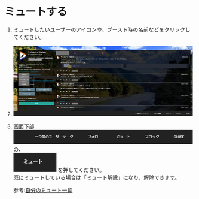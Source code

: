# ミュートする

1. ミュートしたいユーザーのアイコンや、ブースト時の名前などをクリックしてください。
2. ![user1](/media/user1.png)
3. 画面下部  
   ![user19](/media/user19.png)  
   の、  
   ![user19](/media/user22.png) を押してください。  
   既にミュートしている場合は「ミュート解除」になり、解除できます。

   参考:[自分のミュート一覧](https://docs.thedesk.top/user/myprof/mute)

